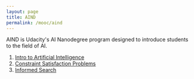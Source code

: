```yaml
---
layout: page
title: AIND
permalink: /mooc/aind
---
```

AIND is Udacity's AI Nanodegree program designed to introduce students to the field of AI.

1. [Intro to Artificial Intelligence](/mooc/aind/1)
2. [Constraint Satisfaction Problems](/mooc/aind/2)
3. [Informed Search](/mooc/aind/3)
